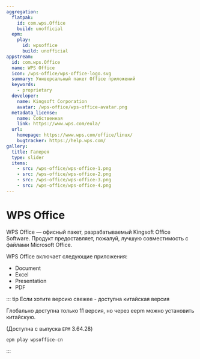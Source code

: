 ```yaml
---
aggregation:
  flatpak:
    id: com.wps.Office
    build: unofficial
  epm:
    play:
      id: wpsoffice
      build: unofficial
appstream:
  id: com.wps.Office
  name: WPS Office
  icon: /wps-office/wps-office-logo.svg
  summary: Универсальный пакет Office приложений
  keywords:
    - proprietary
  developer:
    name: Kingsoft Corporation
    avatar: /wps-office/wps-office-avatar.png
  metadata_license:
    name: Собственная
    link: https://www.wps.com/eula/
  url:
    homepage: https://www.wps.com/office/linux/
    bugtracker: https://help.wps.com/
gallery:
  title: Галерея
  type: slider
  items:
    - src: /wps-office/wps-office-1.png
    - src: /wps-office/wps-office-2.png
    - src: /wps-office/wps-office-3.png
    - src: /wps-office/wps-office-4.png
---
```


# WPS Office

WPS Office — офисный пакет, разрабатываемый Kingsoft Office Software. Продукт предоставляет, пожалуй, лучшую совместимость с файлами Microsoft Office.

WPS Office включает следующие приложения:

- Document
- Excel
- Presentation
- PDF

<AGWGallery />

<!--@include: @ru/apps/.parts/install/content-flatpak.md-->

<!--@include: @ru/apps/.parts/install/content-epm-play.md-->

::: tip Если хотите версию свежее - доступна китайская версия

Глобально доступна только 11 версия, но через eepm можно установить китайскую.

(Доступна с выпуска `EPM` 3.64.28)

```shell
epm play wpsoffice-cn
```
:::
